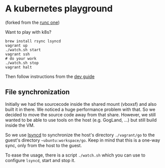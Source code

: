 # A kubernetes playground

(forked from the [runc one](https://github.com/totherme/runc-playground))

Want to play with k8s?

```
brew install rsync lsyncd
vagrant up
./watch.sh start
vagrant ssh
# do your work
./watch.sh stop
vagrant halt
```

Then follow instructions from the [dev guide](https://github.com/kubernetes/community/blob/master/contributors/devel/development.md)


## File synchronization

Initially we had the sourcecode inside the shared mount (vboxsf) and also built
it in there. We noticed a huge performance problem with that. So we decided to
move the source code away from that share. However, we still wanted to be able
to use tools on the host (e.g. GogLand, ...) but still build inside the VM.

So we use [lsyncd](https://axkibe.github.io/lsyncd/) to synchronize the host's
directory `./vagrant/go` to the guest's directory `~ubuntu:workspace/go`. Keep
in mind that this is a one-way sync, only from the host to the guest.

To ease the usage, there is a script `./watch.sh` which you can use to
configure `lsyncd`, start and stop it.
